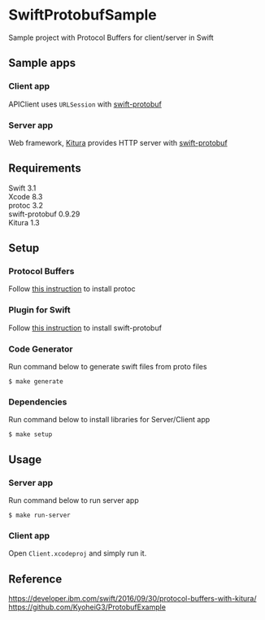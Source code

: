 # SwiftProtobufSample
Sample project with Protocol Buffers for client/server in Swift

## Sample apps

### Client app

APIClient uses `URLSession` with [swift-protobuf](https://github.com/apple/swift-protobuf)

### Server app

Web framework, [Kitura](http://www.kitura.io/) provides HTTP server with [swift-protobuf](https://github.com/apple/swift-protobuf)

## Requirements

Swift 3.1  
Xcode 8.3    
protoc 3.2  
swift-protobuf 0.9.29  
Kitura 1.3  

## Setup

### Protocol Buffers

Follow [this instruction](https://github.com/google/) to install protoc

### Plugin for Swift

Follow [this instruction](https://github.com/apple/swift-protobuf#build-and-install) to install swift-protobuf

### Code Generator

Run command below to generate swift files from proto files

```
$ make generate
```

### Dependencies

Run command below to install libraries for Server/Client app

```
$ make setup
```

## Usage

### Server app

Run command below to run server app

```
$ make run-server
```

### Client app

Open `Client.xcodeproj` and simply run it.

## Reference

https://developer.ibm.com/swift/2016/09/30/protocol-buffers-with-kitura/
https://github.com/KyoheiG3/ProtobufExample
